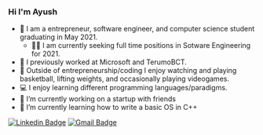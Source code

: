 ### Hi I'm Ayush

- 💼 I am a entrepreneur, software engineer, and computer science student graduating in May 2021.
  - 👨‍💼 I am currently seeking full time positions in Sotware Engineering for 2021.
- 💼 I previously worked at Microsoft and TerumoBCT. 
- 🏀 Outside of entrepreneurship/coding I enjoy watching and playing basketball, lifting weights, and occasionally playing videogames.
- 💻 I enjoy learning different programming languages/paradigms.
- 🔭 I’m currently working on a startup with friends
- 🌱 I’m currently learning how to write a basic OS in C++

[![Linkedin Badge](https://img.shields.io/badge/-ayushkhanal-blue?style=flat-square&logo=Linkedin&logoColor=white&link=https://www.linkedin.com/in/ayushkhanal/)](https://www.linkedin.com/in/ayushkhanal/)
[![Gmail Badge](https://img.shields.io/badge/-vegetablebat1@gmail.com-c14438?style=flat-square&logo=Gmail&logoColor=white&link=mailto:vegetablebat1@gmail.com)](mailto:vegetablebat1@gmail.com)

